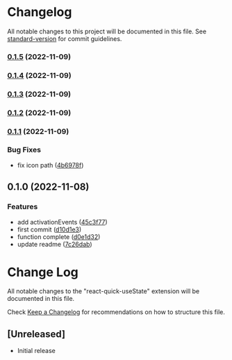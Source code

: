 # Changelog

All notable changes to this project will be documented in this file. See [standard-version](https://github.com/conventional-changelog/standard-version) for commit guidelines.

### [0.1.5](https://github.com/a145789/vscode-quick-useState/compare/v0.1.4...v0.1.5) (2022-11-09)

### [0.1.4](https://github.com/a145789/vscode-quick-useState/compare/v0.1.3...v0.1.4) (2022-11-09)

### [0.1.3](https://github.com/a145789/vscode-quick-useState/compare/v0.1.2...v0.1.3) (2022-11-09)

### [0.1.2](https://github.com/a145789/vscode-quick-useState/compare/v0.1.1...v0.1.2) (2022-11-09)

### [0.1.1](https://github.com/a145789/vscode-quick-useState/compare/v0.1.0...v0.1.1) (2022-11-09)


### Bug Fixes

* fix icon path ([4b6978f](https://github.com/a145789/vscode-quick-useState/commit/4b6978f47c81b722ab6e5a9c0db035ca2893436a))

## 0.1.0 (2022-11-08)


### Features

* add activationEvents ([45c3f77](https://github.com/a145789/vscode-quick-useState/commit/45c3f773296fe8df59f2973c50d1012e990a21d6))
* first commit ([d10d1e3](https://github.com/a145789/vscode-quick-useState/commit/d10d1e3ec86bb30b0262d9aa773fc330d36a31a4))
* function complete ([d0e1d32](https://github.com/a145789/vscode-quick-useState/commit/d0e1d32769adaa260f43dbc61b823a10aaf9ee2f))
* update readme ([7c26dab](https://github.com/a145789/vscode-quick-useState/commit/7c26dab7af10cf451b84aca2f7805c2057979e4d))

# Change Log

All notable changes to the "react-quick-useState" extension will be documented in this file.

Check [Keep a Changelog](http://keepachangelog.com/) for recommendations on how to structure this file.

## [Unreleased]

- Initial release